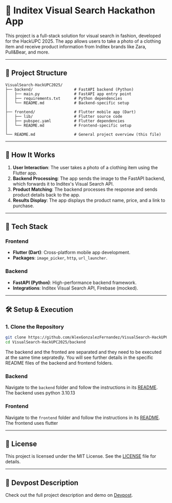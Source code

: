 # 👗 Inditex Visual Search Hackathon App

This project is a full-stack solution for visual search in fashion, developed for the HackUPC 2025. The app allows users to take a photo of a clothing item and receive product information from Inditex brands like Zara, Pull&Bear, and more.

---

## 📂 Project Structure

```plaintext
VisualSearch-HackUPC2025/
├── backend/                  # FastAPI backend (Python)
│   ├── main.py               # FastAPI app entry point
│   ├── requirements.txt      # Python dependencies
│   └── README.md             # Backend-specific setup
│
├── frontend/                 # Flutter mobile app (Dart)
│   ├── lib/                  # Flutter source code
│   ├── pubspec.yaml          # Flutter dependencies
│   └── README.md             # Frontend-specific setup
│
└── README.md                 # General project overview (this file)
```

---

## 🚀 How It Works

1. **User Interaction**: The user takes a photo of a clothing item using the Flutter app.
2. **Backend Processing**: The app sends the image to the FastAPI backend, which forwards it to Inditex's Visual Search API.
3. **Product Matching**: The backend processes the response and sends product details back to the app.
4. **Results Display**: The app displays the product name, price, and a link to purchase.

---

## 🔧 Tech Stack

### Frontend
- **Flutter (Dart)**: Cross-platform mobile app development.
- **Packages**: `image_picker`, `http`, `url_launcher`.

### Backend
- **FastAPI (Python)**: High-performance backend framework.
- **Integrations**: Inditex Visual Search API, Firebase (mocked).

---

## 🛠️ Setup & Execution

### 1. Clone the Repository
```bash
git clone https://github.com/AlexGonzalezFernandez/VisualSearch-HackUPC2025.git
cd VisualSearch-HackUPC2025/backend
```
The backend and the fronted are separated and they need to be executed at the same time sepratedly.
You will see further details in the specific README files of the backend and frontend folders.

### Backend
Navigate to the `backend` folder and follow the instructions in its [README](backend/README.md).
The backend uses python 3.10.13 

### Frontend
Navigate to the `frontend` folder and follow the instructions in its [README](frontend/README.md).
The frontend uses flutter

---

## 📜 License

This project is licensed under the MIT License. See the [LICENSE](LICENSE) file for details.

---

## 🌟 Devpost Description

Check out the full project description and demo on [Devpost](https://devpost.com/software/hackchallenge2025).
